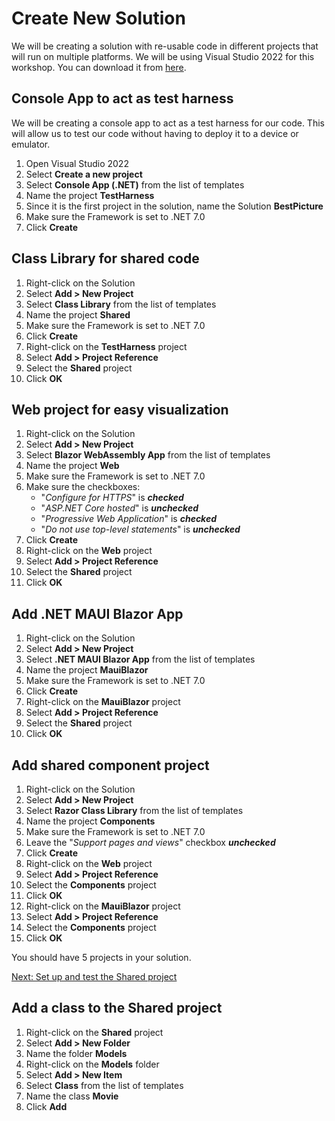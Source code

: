 # Create New Solution

We will be creating a solution with re-usable code in different projects that will run on multiple platforms. We will be using Visual Studio 2022 for this workshop. You can download it from [here](https://visualstudio.microsoft.com/downloads/).

## Console App to act as test harness

We will be creating a console app to act as a test harness for our code. This will allow us to test our code without having to deploy it to a device or emulator.

1. Open Visual Studio 2022
1. Select **Create a new project**
1. Select **Console App (.NET)** from the list of templates
1. Name the project **TestHarness**
1. Since it is the first project in the solution, name the Solution **BestPicture**
1. Make sure the Framework is set to .NET 7.0
1. Click **Create**

## Class Library for shared code

1. Right-click on the Solution
1. Select **Add > New Project**
1. Select **Class Library** from the list of templates
1. Name the project **Shared**
1. Make sure the Framework is set to .NET 7.0
1. Click **Create**
1. Right-click on the **TestHarness** project
1. Select **Add > Project Reference**
1. Select the **Shared** project
1. Click **OK**

## Web project for easy visualization

1. Right-click on the Solution
1. Select **Add > New Project**
1. Select **Blazor WebAssembly App** from the list of templates
1. Name the project **Web**
1. Make sure the Framework is set to .NET 7.0
1. Make sure the checkboxes:
    - "*Configure for HTTPS*" is ***checked***
    - "*ASP.NET Core hosted*" is ***unchecked***
    - "*Progressive Web Application*" is ***checked***
    - "*Do not use top-level statements*" is ***unchecked***
1. Click **Create**
1. Right-click on the **Web** project
1. Select **Add > Project Reference**
1. Select the **Shared** project
1. Click **OK**

## Add .NET MAUI Blazor App

1. Right-click on the Solution
1. Select **Add > New Project**
1. Select **.NET MAUI Blazor App** from the list of templates
1. Name the project **MauiBlazor**
1. Make sure the Framework is set to .NET 7.0
1. Click **Create**
1. Right-click on the **MauiBlazor** project
1. Select **Add > Project Reference**
1. Select the **Shared** project
1. Click **OK**

## Add shared component project

1. Right-click on the Solution
1. Select **Add > New Project**
1. Select **Razor Class Library** from the list of templates
1. Name the project **Components**
1. Make sure the Framework is set to .NET 7.0
1. Leave the "*Support pages and views*" checkbox ***unchecked***
1. Click **Create**
1. Right-click on the **Web** project
1. Select **Add > Project Reference**
1. Select the **Components** project
1. Click **OK**
1. Right-click on the **MauiBlazor** project
1. Select **Add > Project Reference**
1. Select the **Components** project
1. Click **OK**

You should have 5 projects in your solution.

[Next: Set up and test the Shared project](2-Shared-Project.md)
## Add a class to the Shared project

1. Right-click on the **Shared** project
1. Select **Add > New Folder**
1. Name the folder **Models**
1. Right-click on the **Models** folder
1. Select **Add > New Item**
1. Select **Class** from the list of templates
1. Name the class **Movie**
1. Click **Add**
